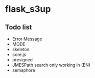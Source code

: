 # flask_s3up

## Todo list
- Error Message
- MODE
- skeleton
- core.js
- presigned
- JMESPath search only working in (EN)
- semaphore
